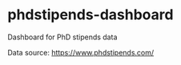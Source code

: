 # phdstipends-dashboard
 Dashboard for PhD stipends data

Data source: https://www.phdstipends.com/
